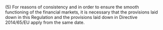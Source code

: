 (5) For reasons of consistency and in order to ensure the smooth functioning of the financial markets, it is necessary that the provisions laid down in this Regulation and the provisions laid down in Directive 2014/65/EU apply from the same date.